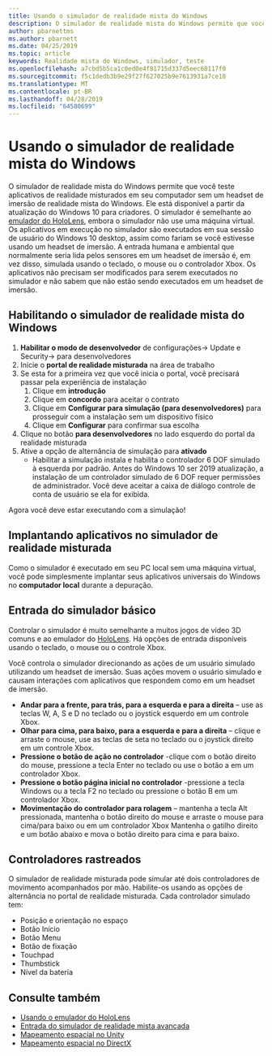 ```yaml
---
title: Usando o simulador de realidade mista do Windows
description: O simulador de realidade mista do Windows permite que você teste aplicativos de realidade misturados em seu computador sem um headset de imersão de realidade mista do Windows.
author: pbarnettms
ms.author: pbarnett
ms.date: 04/25/2019
ms.topic: article
keywords: Realidade mista do Windows, simulador, teste
ms.openlocfilehash: a7cbd5b5ca1c0ed0e4f81715d337d5eec68117f0
ms.sourcegitcommit: f5c1dedb3b9e29f27f627025b9e7613931a7ce18
ms.translationtype: MT
ms.contentlocale: pt-BR
ms.lasthandoff: 04/28/2019
ms.locfileid: "64580699"
---
```

# <a name="using-the-windows-mixed-reality-simulator"></a>Usando o simulador de realidade mista do Windows

O simulador de realidade mista do Windows permite que você teste aplicativos de realidade misturados em seu computador sem um headset de imersão de realidade mista do Windows. Ele está disponível a partir da atualização do Windows 10 para criadores. O simulador é semelhante ao [emulador do HoloLens](using-the-hololens-emulator.md), embora o simulador não use uma máquina virtual. Os aplicativos em execução no simulador são executados em sua sessão de usuário do Windows 10 desktop, assim como fariam se você estivesse usando um headset de imersão. A entrada humana e ambiental que normalmente seria lida pelos sensores em um headset de imersão é, em vez disso, simulada usando o teclado, o mouse ou o controlador Xbox. Os aplicativos não precisam ser modificados para serem executados no simulador e não sabem que não estão sendo executados em um headset de imersão.

## <a name="enabling-the-windows-mixed-reality-simulator"></a>Habilitando o simulador de realidade mista do Windows

1. **Habilitar o modo de desenvolvedor** de configurações-> Update e Security-> para desenvolvedores
2. Inicie o **portal de realidade misturada** na área de trabalho
3. Se esta for a primeira vez que você inicia o portal, você precisará passar pela experiência de instalação
   1. Clique em **introdução**
   2. Clique em **concordo** para aceitar o contrato
   3. Clique em **Configurar para simulação (para desenvolvedores)** para prosseguir com a instalação sem um dispositivo físico
   4. Clique em **Configurar** para confirmar sua escolha
4. Clique no botão **para desenvolvedores** no lado esquerdo do portal da realidade misturada
5. Ative a opção de alternância de simulação para **ativado**
   * Habilitar a simulação instala e habilita o controlador 6 DOF simulado à esquerda por padrão.  Antes do Windows 10 ser 2019 atualização, a instalação de um controlador simulado de 6 DOF requer permissões de administrador.  Você deve aceitar a caixa de diálogo controle de conta de usuário se ela for exibida.

Agora você deve estar executando com a simulação!

## <a name="deploying-apps-to-the-mixed-reality-simulator"></a>Implantando aplicativos no simulador de realidade misturada

Como o simulador é executado em seu PC local sem uma máquina virtual, você pode simplesmente implantar seus aplicativos universais do Windows no **computador local** durante a depuração.

## <a name="basic-simulator-input"></a>Entrada do simulador básico

Controlar o simulador é muito semelhante a muitos jogos de vídeo 3D comuns e ao emulador do [HoloLens](using-the-hololens-emulator.md). Há opções de entrada disponíveis usando o teclado, o mouse ou o controle Xbox.

Você controla o simulador direcionando as ações de um usuário simulado utilizando um headset de imersão. Suas ações movem o usuário simulado e causam interações com aplicativos que respondem como em um headset de imersão.
* **Andar para a frente, para trás, para a esquerda e para a direita** – use as teclas W, A, S e D no teclado ou o joystick esquerdo em um controle Xbox.
* **Olhar para cima, para baixo, para a esquerda e para a direita** – clique e arraste o mouse, use as teclas de seta no teclado ou o joystick direito em um controle Xbox.
* **Pressione o botão de ação no controlador** -clique com o botão direito do mouse, pressione a tecla Enter no teclado ou use o botão a em um controlador Xbox.
* **Pressione o botão página inicial no controlador** -pressione a tecla Windows ou a tecla F2 no teclado ou pressione o botão B em um controlador Xbox.
* **Movimentação do controlador para rolagem** – mantenha a tecla Alt pressionada, mantenha o botão direito do mouse e arraste o mouse para cima/para baixo ou em um controlador Xbox Mantenha o gatilho direito e um botão abaixo e mova o botão direito para cima e para baixo.

## <a name="tracked-controllers"></a>Controladores rastreados

O simulador de realidade misturada pode simular até dois controladores de movimento acompanhados por mão. Habilite-os usando as opções de alternância no portal de realidade misturada. Cada controlador simulado tem:
* Posição e orientação no espaço
* Botão Início
* Botão Menu
* Botão de fixação
* Touchpad
* Thumbstick
* Nível da bateria

## <a name="see-also"></a>Consulte também
* [Usando o emulador do HoloLens](using-the-hololens-emulator.md)
* [Entrada do simulador de realidade mista avançada](advanced-hololens-emulator-and-mixed-reality-simulator-input.md)
* [Mapeamento espacial no Unity](spatial-mapping-in-unity.md)
* [Mapeamento espacial no DirectX](spatial-mapping-in-directx.md)
